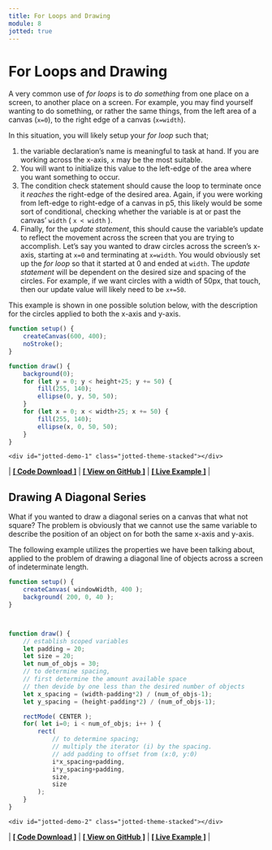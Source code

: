 ```yaml
---
title: For Loops and Drawing
module: 8
jotted: true
---
```


# For Loops and Drawing

A very common use of _for loops_ is to _do something_ from one place on a screen, to another place on a screen. For example, you may find yourself wanting to do something, or rather the same things, from the left area of a canvas (`x=0`), to the right edge of a canvas (`x=width`).

In this situation, you will likely setup your _for loop_ such that;

1. the variable declaration’s name is meaningful to task at hand. If you are working across the x-axis, `x` may be the most suitable.
2. You will want to initialize this value to the left-edge of the area where you want something to occur.
3. The condition check statement should cause the loop to terminate once it _reaches_ the right-edge of the desired area. Again, if you were working from left-edge to right-edge of a canvas in p5, this likely would be some sort of conditional, checking whether the variable is at or past the canvas’ `width` ( `x < width` ).
4. Finally, for the _update statement_, this should cause the variable’s update to reflect the movement across the screen that you are trying to accomplish. Let’s say you wanted to draw circles across the screen’s x-axis, starting at `x=0` and terminating at `x=width`. You would obviously set up the _for loop_ so that it started at 0 and ended at `width`. The _update statement_ will be dependent on the desired size and spacing of the circles. For example, if we want circles with a width of 50px, that touch, then our update value will likely need to be `x+=50`.

This example is shown in one possible solution below, with the description for the circles applied to both the x-axis and y-axis.

```js
function setup() {
	createCanvas(600, 400);
	noStroke();
}

function draw() {
	background(0);
	for (let y = 0; y < height+25; y += 50) {
		fill(255, 140);
		ellipse(0, y, 50, 50);
	}
	for (let x = 0; x < width+25; x += 50) {
		fill(255, 140);
		ellipse(x, 0, 50, 50);
	}
}
```


	<div id="jotted-demo-1" class="jotted-theme-stacked"></div>
</div>
<script>
	new Jotted(document.querySelector("#jotted-demo-1"), {
	files: [
		{
			type: "js",
			url:"https://raw.githubusercontent.com/Montana-Media-Arts/120_CreativeCoding/master/lecture_code/08/06_for_loops_drawing_01/sketch.js"
		},
		{
			type: "html",
			url:"../../../p5_resources/index.html"
	}],
	// plugins: [ "codemirror", "console" ]
	plugins: [ "codemirror" ]
});
</script>

| [**[ Code Download ]**](https://github.com/Montana-Media-Arts/120_CreativeCoding/raw/master/lecture_code/08/06_for_loops_drawing_01/06_for_loops_drawing_01.zip) | [**[ View on GitHub ]**](https://github.com/Montana-Media-Arts/120_CreativeCoding/raw/master/lecture_code/08/06_for_loops_drawing_01/) | [**[ Live Example ]**](https://montana-media-arts.github.io/120_CreativeCoding/lecture_code/08/06_for_loops_drawing_01/) |



## Drawing A Diagonal Series

What if you wanted to draw a diagonal series on a canvas that what not square? The problem is obviously that we cannot use the same variable to describe the position of an object on for both the same x-axis and y-axis.

The following example utilizes the properties we have been talking about, applied to the problem of drawing a diagonal line of objects across a screen of indeterminate length.

```js
function setup() {
	createCanvas( windowWidth, 400 );
	background( 200, 0, 40 );
}



function draw() {
	// establish scoped variables
	let padding = 20;
	let size = 20;
	let num_of_objs = 30;
	// to determine spacing,
	// first determine the amount available space
	// then devide by one less than the desired number of objects
	let x_spacing = (width-padding*2) / (num_of_objs-1);
	let y_spacing = (height-padding*2) / (num_of_objs-1);

	rectMode( CENTER );
	for( let i=0; i < num_of_objs; i++ ) {
		rect(
			// to determine spacing;
			// multiply the iterator (i) by the spacing.
			// add padding to offset from (x:0, y:0)
			i*x_spacing+padding,
			i*y_spacing+padding,
			size,
			size
		);
	}
}
```


	<div id="jotted-demo-2" class="jotted-theme-stacked"></div>
</div>
<script>
	new Jotted(document.querySelector("#jotted-demo-2"), {
	files: [
		{
			type: "js",
			url:"https://raw.githubusercontent.com/Montana-Media-Arts/120_CreativeCoding/master/lecture_code/08/07_for_diagnolDrawing_01/sketch.js"
		},
		{
			type: "html",
			url:"../../../p5_resources/index.html"
	}],
	// plugins: [ "codemirror", "console" ]
	plugins: [ "codemirror" ]
});
</script>

| [**[ Code Download ]**](https://github.com/Montana-Media-Arts/120_CreativeCoding/raw/master/lecture_code/08/07_for_diagnolDrawing_01/07_for_diagnolDrawing_01.zip) | [**[ View on GitHub ]**](https://github.com/Montana-Media-Arts/120_CreativeCoding/raw/master/lecture_code/08/07_for_diagnolDrawing_01/) | [**[ Live Example ]**](https://montana-media-arts.github.io/120_CreativeCoding/lecture_code/08/07_for_diagnolDrawing_01/) |
